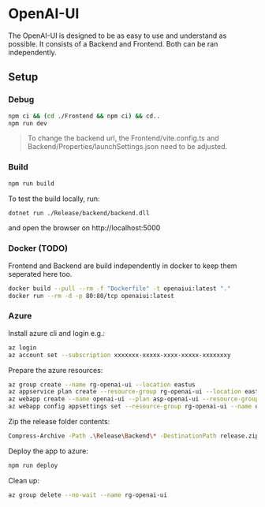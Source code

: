 # OpenAI-UI

The OpenAI-UI is designed to be as easy to use and understand as possible. It consists of a Backend and Frontend.
Both can be ran independently. 

## Setup

### Debug

```bash
npm ci && (cd ./Frontend && npm ci) && cd..
npm run dev
```

> To change the backend url, the Frontend/vite.config.ts and Backend/Properties/launchSettings.json need to be adjusted.

### Build

```bash
npm run build
```

To test the build locally, run:
```bash
dotnet run ./Release/backend/backend.dll
```
and open the browser on http://localhost:5000

### Docker (TODO)

Frontend and Backend are build independently in docker to keep them seperated here too.

```bash
docker build --pull --rm -f "Dockerfile" -t openaiui:latest "." 
docker run --rm -d -p 80:80/tcp openaiui:latest
```

### Azure

Install azure cli and login e.g.:
```bash
az login
az account set --subscription xxxxxxx-xxxxx-xxxx-xxxxx-xxxxxxxy
```

Prepare the azure resources:
```bash
az group create --name rg-openai-ui --location eastus
az appservice plan create --resource-group rg-openai-ui --location eastus --name asp-openai-ui --is-linux --sku FREE
az webapp create --name openai-ui --plan asp-openai-ui --resource-group rg-openai-ui -r DOTNETCORE:7.0 --startup-file backend.dll
az webapp config appsettings set --resource-group rg-openai-ui --name openai-ui --settings WEBSITE_RUN_FROM_PACKAGE="1"
```

Zip the release folder contents:
```bash
Compress-Archive -Path .\Release\Backend\* -DestinationPath release.zip -force
```

Deploy the app to azure:
```bash
npm run deploy
```

Clean up:
```bash
az group delete --no-wait --name rg-openai-ui
```



